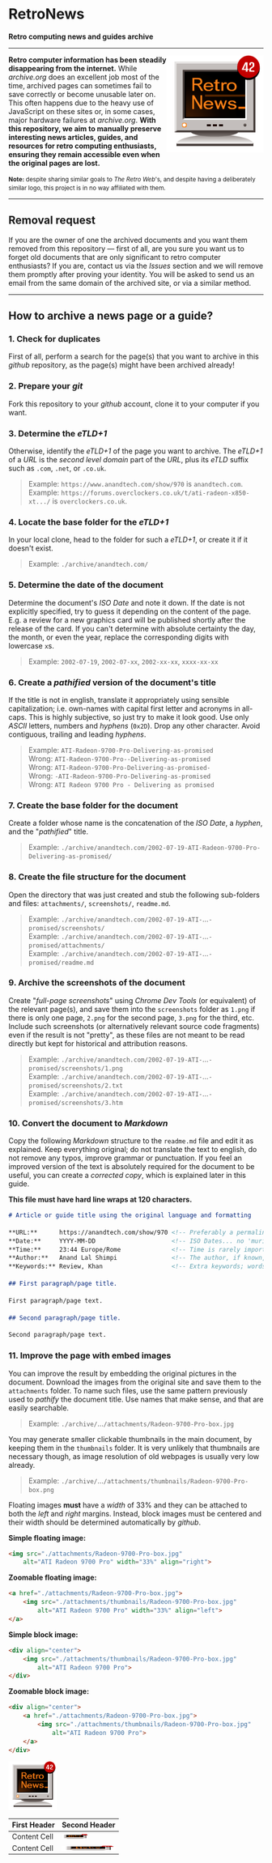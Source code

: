 # RetroNews

**Retro computing news and guides archive**

------------------------------------------------------------------------------------------------------------------------

<img src="./embeds/logo192.png" align="right">

**Retro computer information has been steadily disappearing from the internet.** While _archive.org_ does an excellent
job most of the time, archived pages can sometimes fail to save correctly or become unusable later on. This often
happens due to the heavy use of JavaScript on these sites or, in some cases, major hardware failures at _archive.org_.
**With this repository, we aim to manually preserve interesting news articles, guides, and resources for retro computing
enthusiasts, ensuring they remain accessible even when the original pages are lost.**

<small>**Note:** despite sharing similar goals to _The Retro Web_'s, and despite having a deliberately similar logo,
this project is in no way affiliated with them. </small>

------------------------------------------------------------------------------------------------------------------------

## Removal request

If you are the owner of one the archived documents and you want them removed from this repository — first of all, are
you sure you want us to forget old documents that are only significant to retro computer enthusiasts? If you are,
contact us via the _Issues_ section and we will remove them promptly after proving your identity. You will be asked to
send us an email from the same domain of the archived site, or via a similar method.

------------------------------------------------------------------------------------------------------------------------

## How to archive a news page or a guide?

<!--------------------------------------------------------------------------------------------------------------------->

### 1. Check for duplicates

First of all, perform a search for the page(s) that you want to archive in this _github_ repository, as the page(s) might
have been archived already!

<!--------------------------------------------------------------------------------------------------------------------->

### 2. Prepare your _git_

Fork this repository to your _github_ account, clone it to your computer if you want.

<!--------------------------------------------------------------------------------------------------------------------->

### 3. Determine the _eTLD+1_
Otherwise, identify the _eTLD+1_ of the page you want to archive. The _eTLD+1_ of a _URL_ is the _second level domain_
part of the _URL_, plus its _eTLD_ suffix such as `.com`, `.net`, or `.co.uk`.

> Example: `https://www.anandtech.com/show/970` is `anandtech.com`.<br>
> Example: `https://forums.overclockers.co.uk/t/ati-radeon-x850-xt.../` is `overclockers.co.uk`.

<!--------------------------------------------------------------------------------------------------------------------->

### 4. Locate the base folder for the _eTLD+1_

In your local clone, head to the folder for such a _eTLD+1_, or create it if it doesn't exist.

> Example: `./archive/anandtech.com/`

<!--------------------------------------------------------------------------------------------------------------------->

### 5. Determine the date of the document

Determine the document's _ISO Date_ and note it down. If the date is not explicitly specified, try to guess it depending
on the content of the page. E.g. a review for a new graphics card will be published shortly after the release of the
card. If you can't determine with absolute certainty the day, the month, or even the year, replace the corresponding
digits with lowercase `x`s.

> Example: `2002-07-19`, `2002-07-xx`, `2002-xx-xx`, `xxxx-xx-xx`

<!--------------------------------------------------------------------------------------------------------------------->

### 6. Create a _pathified_ version of the document's title

If the title is not in english, translate it appropriately using sensible capitalization; i.e. own-names with capital
first letter and acronyms in all-caps. This is highly subjective, so just try to make it look good. Use only _ASCII_
letters, numbers and _hyphens_ (`0x2D`). Drop any other character. Avoid contiguous, trailing and leading _hyphens_.

> Example: `ATI-Radeon-9700-Pro-Delivering-as-promised`<br>
> Wrong: `ATI-Radeon-9700-Pro--Delivering-as-promised`<br>
> Wrong: `ATI-Radeon-9700-Pro-Delivering-as-promised-`<br>
> Wrong: `-ATI-Radeon-9700-Pro-Delivering-as-promised`<br>
> Wrong: `ATI Radeon 9700 Pro - Delivering as promised`<br>

<!--------------------------------------------------------------------------------------------------------------------->

### 7. Create the base folder for the document

Create a folder whose name is the concatenation of the _ISO Date_, a _hyphen_, and the "_pathified_" title.

> Example: `./archive/anandtech.com/2002-07-19-ATI-Radeon-9700-Pro-Delivering-as-promised/`

<!--------------------------------------------------------------------------------------------------------------------->

### 8. Create the file structure for the document

Open the directory that was just created and stub the following sub-folders and files: `attachments/`,
`screenshots/`, `readme.md`.

> Example: `./archive/anandtech.com/2002-07-19-ATI-`...`-promised/screenshots/`<br>
> Example: `./archive/anandtech.com/2002-07-19-ATI-`...`-promised/attachments/`<br>
> Example: `./archive/anandtech.com/2002-07-19-ATI-`...`-promised/readme.md`<br>

<!--------------------------------------------------------------------------------------------------------------------->

### 9. Archive the screenshots of the document

Create "_full-page screenshots_" using _Chrome Dev Tools_ (or equivalent) of the relevant page(s), and save them into
the `screenshots` folder as `1.png` if there is only one page, `2.png` for the second page, `3.png` for the third, etc.
Include such screenshots (or alternatively relevant source code fragments) even if the result is not "pretty", as these
files are not meant to be read directly but kept for historical and attribution reasons.

> Example: `./archive/anandtech.com/2002-07-19-ATI-`...`-promised/screenshots/1.png`<br>
> Example: `./archive/anandtech.com/2002-07-19-ATI-`...`-promised/screenshots/2.txt`<br>
> Example: `./archive/anandtech.com/2002-07-19-ATI-`...`-promised/screenshots/3.htm`<br>

<!--------------------------------------------------------------------------------------------------------------------->

### 10. Convert the document to _Markdown_

Copy the following _Markdown_ structure to the `readme.md` file and edit it as explained. Keep everything original;
do not translate the text to english, do not remove any typos, improve grammar or punctuation. If you feel an improved
version of the text is absolutely required for the document to be useful, you can create a _corrected copy_, which is
explained later in this guide.

**This file must have hard line wraps at 120 characters.**

```md
# Article or guide title using the original language and formatting

**URL:**      https://anandtech.com/show/970 <!-- Preferably a permalink, if any. -->
**Date:**     YYYY-MM-DD                     <!-- ISO Dates... no 'murican dates. -->
**Time:**     23:44 Europe/Rome              <!-- Time is rarely important but you can include it if necessary. -->
**Author:**   Anand Lal Shimpi               <!-- The author, if known, otherwise omit this line. -->
**Keywords:** Review, Khan                   <!-- Extra keywords; words not already included in the page's body. -->

## First paragraph/page title.

First paragraph/page text.

## Second paragraph/page title.

Second paragraph/page text.
```

<!--------------------------------------------------------------------------------------------------------------------->

### 11. Improve the page with embed images

You can improve the result by embedding the original pictures in the document. Download the images from the original
site and save them to the `attachments` folder. To name such files, use the same pattern previously used to _pathify_
the document title. Use names that make sense, and that are easily searchable.

> Example: `./archive/`...`/attachments/Radeon-9700-Pro-box.jpg`<br>

You may generate smaller clickable thumbnails in the main document, by keeping them in the `thumbnails` folder. It is
very unlikely that thumbnails are necessary though, as image resolution of old webpages is usually very low already.

> Example: `./archive/`...`/attachments/thumbnails/Radeon-9700-Pro-box.png`<br>

Floating images **must** have a _width_ of 33% and they can be attached to both the _left_ and _right_ margins.
Instead, block images must be centered and their width should be determined automatically by _github_.

**Simple floating image:**

```html
<img src="./attachments/Radeon-9700-Pro-box.jpg"
    alt="ATI Radeon 9700 Pro" width="33%" align="right">
```

**Zoomable floating image:**

```html
<a href="./attachments/Radeon-9700-Pro-box.jpg">
    <img src="./attachments/thumbnails/Radeon-9700-Pro-box.jpg"
        alt="ATI Radeon 9700 Pro" width="33%" align="left">
</a>
```

**Simple block image:**

```html
<div align="center">
    <img src="./attachments/thumbnails/Radeon-9700-Pro-box.jpg"
        alt="ATI Radeon 9700 Pro">
</div>
```

**Zoomable block image:**

```html
<div align="center">
    <a href="./attachments/Radeon-9700-Pro-box.jpg">
        <img src="./attachments/thumbnails/Radeon-9700-Pro-box.jpg"
            alt="ATI Radeon 9700 Pro">
    </a>
</div>
```

![alt text](./embeds/logo96.png)



| First Header  | Second Header |
| ------------- | ------------- |
| Content Cell  | <img src="./embeds/logo96.png" width="50%" height="10">  |
| Content Cell  | <img src="./embeds/logo96.png" width="100%" height="10">  |